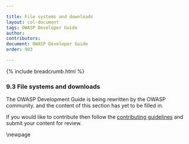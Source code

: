 ```yaml
---

title: File systems and downloads
layout: col-document
tags: OWASP Developer Guide
author:
contributors:
document: OWASP Developer Guide
order: 903

---
```


{% include breadcrumb.html %}

### 9.3 File systems and downloads

The OWASP Development Guide is being rewritten by the OWASP community.
and the content of this section has yet to be filled in.

If you would like to contribute then follow the
[contributing guidelines](https://github.com/OWASP/www-project-developer-guide/blob/main/CONTRIBUTING.md)
and submit your content for review.

\newpage
